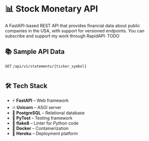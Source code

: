 # 📊 Stock Monetary API

A FastAPI-based REST API that provides financial data about public companies in the USA, with support for versioned endpoints. You can subscribe and support my work through RapidAPI: TODO

## 📚 Sample API Data

`GET` `/api/v1/statements/{ticker_symbol}`

```json

```

## 🛠️ Tech Stack

- ⚡ **FastAPI** – Web framework
- 🔥 **Uvicorn** – ASGI server
- 🐘 **PostgreSQL** – Relational database
- 🧪 **PyTest** – Testing framework
- 📏 **flake8** – Linter for Python code
- 🐳 **Docker** – Containerization
- 🚀 **Heroku** – Deployment platform
